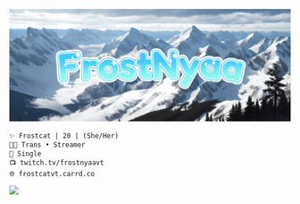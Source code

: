 <p align="center">
  <img src="https://github.com/FrostNyaaVT/Frost/blob/main/Frost.png">
</p>


```
✨ Frostcat | 20 | (She/Her)
🏳️‍⚧️ Trans • Streamer
💖 Single
📺 twitch.tv/frostnyaavt
🌐 frostcatvt.carrd.co
```

<a href="https://www.twitch.tv/frostnyaavt" target="_blank">
  <img src="https://img.shields.io/badge/Twitch-5865F2?style=for-the-badge&logo=Twitch&logoColor=white" />
</a>

